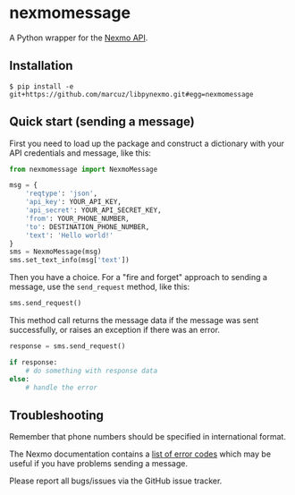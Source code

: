 nexmomessage
============


A Python wrapper for the [Nexmo API](https://docs.nexmo.com/index.php/messaging-sms-api/).


Installation
------------

    $ pip install -e git+https://github.com/marcuz/libpynexmo.git#egg=nexmomessage


Quick start (sending a message)
-------------------------------

First you need to load up the package and construct a dictionary
with your API credentials and message, like this:

```python
from nexmomessage import NexmoMessage

msg = {
	'reqtype': 'json',
	'api_key': YOUR_API_KEY,
	'api_secret': YOUR_API_SECRET_KEY,
	'from': YOUR_PHONE_NUMBER,
	'to': DESTINATION_PHONE_NUMBER,
	'text': 'Hello world!'
}
sms = NexmoMessage(msg)
sms.set_text_info(msg['text'])
```

Then you have a choice. For a "fire and forget" approach to sending a message,
use the `send_request` method, like this:

```python
sms.send_request()
```

This method call returns the message data if the message was sent successfully,
or raises an exception if there was an error.

```python
response = sms.send_request()

if response:
    # do something with response data
else:
    # handle the error
```


Troubleshooting
---------------

Remember that phone numbers should be specified in international format.

The Nexmo documentation contains a [list of error codes](https://docs.nexmo.com/index.php/sms-api/send-message)
which may be useful if you have problems sending a message.

Please report all bugs/issues via the GitHub issue tracker.
